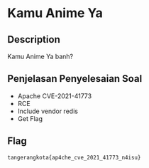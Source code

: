 # Kamu Anime Ya

## Description

Kamu Anime Ya banh?

## Penjelasan Penyelesaian Soal
- Apache CVE-2021-41773 
- RCE 
- Include vendor redis 
- Get Flag

## Flag

`tangerangkota{ap4che_cve_2021_41773_n4isu}`
